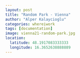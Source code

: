 ```yaml
---
layout: post
title: "Random Park - Vienna"
author: "Alper Kalaycioglu"
categories: whereiwork
tags: [documentation]
image: vienna21-random-park.jpg
location:
  latitude: 48.1917083333333
  longitude: 16.3652638888889
---
```

